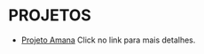 # PROJETOS

- [Projeto Amana](https://drive.google.com/drive/u/0/folders/1VF40i2pbb5y-2m-alYQvQSIuYoMT3Gf3) Click no link para mais detalhes.
